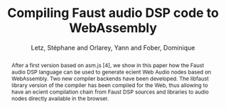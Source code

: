 --- 
title: "Compiling Faust audio DSP code to WebAssembly" 
abstract: "After a first version based on asm.js [4], we show in this paper how the Faust audio DSP language can be used to generate ecient Web Audio nodes based on WebAssembly. Two new compiler backends have been developed. The libfaust library version of the compiler has been compiled for the Web, thus allowing to have an ecient compilation chain from Faust DSP sources and libraries to audio nodes directly available in the browser." 
address: "London, United Kingdom" 
author: "Letz, Stéphane and Orlarey, Yann and Fober, Dominique"
webAuthor: "Stéphane Letz, Yann Orlarey, Dominique Fober" 
booktitle: "Proceedings of the International Web Audio Conference" 
editor: "Thalmann, Florian and Ewert, Sebastian" 
month: "August"
pages: "" 
publisher: "Queen Mary University of London" 
series: "WAC '17"
track: "Poster"  
year: "2017" 
id: "2017_EA_60" 
tags: year2017
media: none 
pdflink: /_data/papers/pdf/2017/2017_60.pdf
ISSN: 2663-5844
---